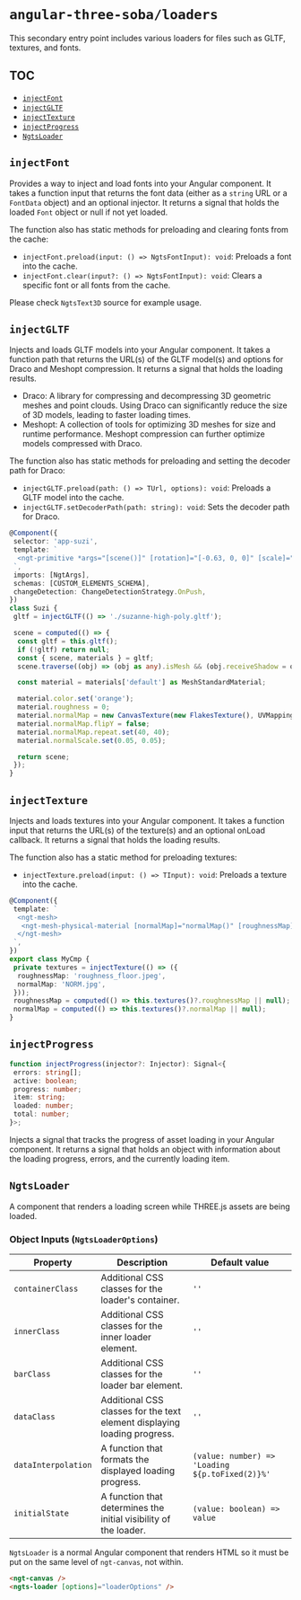 # `angular-three-soba/loaders`

This secondary entry point includes various loaders for files such as GLTF, textures, and fonts.

## TOC

- [`injectFont`](#injectfont)
- [`injectGLTF`](#injectgltf)
- [`injectTexture`](#injecttexture)
- [`injectProgress`](#injectprogress)
- [`NgtsLoader`](#ngtsloader)

## `injectFont`

Provides a way to inject and load fonts into your Angular component. It takes a function input that returns the font data (either as a `string` URL or a `FontData` object) and an optional injector. It returns a signal that holds the loaded `Font` object or null if not yet loaded.

The function also has static methods for preloading and clearing fonts from the cache:

- `injectFont.preload(input: () => NgtsFontInput): void`: Preloads a font into the cache.
- `injectFont.clear(input?: () => NgtsFontInput): void`: Clears a specific font or all fonts from the cache.

Please check `NgtsText3D` source for example usage.

## `injectGLTF`

Injects and loads GLTF models into your Angular component. It takes a function path that returns the URL(s) of the GLTF model(s) and options for Draco and Meshopt compression. It returns a signal that holds the loading results.

- Draco: A library for compressing and decompressing 3D geometric meshes and point clouds. Using Draco can significantly reduce the size of 3D models, leading to faster loading times.
- Meshopt: A collection of tools for optimizing 3D meshes for size and runtime performance. Meshopt compression can further optimize models compressed with Draco.

The function also has static methods for preloading and setting the decoder path for Draco:

- `injectGLTF.preload(path: () => TUrl, options): void`: Preloads a GLTF model into the cache.
- `injectGLTF.setDecoderPath(path: string): void`: Sets the decoder path for Draco.

```ts
@Component({
 selector: 'app-suzi',
 template: `
  <ngt-primitive *args="[scene()]" [rotation]="[-0.63, 0, 0]" [scale]="2" [position]="[0, -1.175, 0]" />
 `,
 imports: [NgtArgs],
 schemas: [CUSTOM_ELEMENTS_SCHEMA],
 changeDetection: ChangeDetectionStrategy.OnPush,
})
class Suzi {
 gltf = injectGLTF(() => './suzanne-high-poly.gltf');

 scene = computed(() => {
  const gltf = this.gltf();
  if (!gltf) return null;
  const { scene, materials } = gltf;
  scene.traverse((obj) => (obj as any).isMesh && (obj.receiveShadow = obj.castShadow = true));

  const material = materials['default'] as MeshStandardMaterial;

  material.color.set('orange');
  material.roughness = 0;
  material.normalMap = new CanvasTexture(new FlakesTexture(), UVMapping, RepeatWrapping, RepeatWrapping);
  material.normalMap.flipY = false;
  material.normalMap.repeat.set(40, 40);
  material.normalScale.set(0.05, 0.05);

  return scene;
 });
}
```

## `injectTexture`

Injects and loads textures into your Angular component. It takes a function input that returns the URL(s) of the texture(s) and an optional onLoad callback. It returns a signal that holds the loading results.

The function also has a static method for preloading textures:

- `injectTexture.preload(input: () => TInput): void`: Preloads a texture into the cache.

```ts
@Component({
 template: `
  <ngt-mesh>
   <ngt-mesh-physical-material [normalMap]="normalMap()" [roughnessMap]="roughnessMap()" />
  </ngt-mesh>
 `,
})
export class MyCmp {
 private textures = injectTexture(() => ({
  roughnessMap: 'roughness_floor.jpeg',
  normalMap: 'NORM.jpg',
 }));
 roughnessMap = computed(() => this.textures()?.roughnessMap || null);
 normalMap = computed(() => this.textures()?.normalMap || null);
}
```

## `injectProgress`

```ts
function injectProgress(injector?: Injector): Signal<{
 errors: string[];
 active: boolean;
 progress: number;
 item: string;
 loaded: number;
 total: number;
}>;
```

Injects a signal that tracks the progress of asset loading in your Angular component. It returns a signal that holds an object with information about the loading progress, errors, and the currently loading item.

## `NgtsLoader`

A component that renders a loading screen while THREE.js assets are being loaded.

### Object Inputs (`NgtsLoaderOptions`)

| Property            | Description                                                              | Default value                                   |
| ------------------- | ------------------------------------------------------------------------ | ----------------------------------------------- |
| `containerClass`    | Additional CSS classes for the loader's container.                       | `''`                                            |
| `innerClass`        | Additional CSS classes for the inner loader element.                     | `''`                                            |
| `barClass`          | Additional CSS classes for the loader bar element.                       | `''`                                            |
| `dataClass`         | Additional CSS classes for the text element displaying loading progress. | `''`                                            |
| `dataInterpolation` | A function that formats the displayed loading progress.                  | `(value: number) => 'Loading ${p.toFixed(2)}%'` |
| `initialState`      | A function that determines the initial visibility of the loader.         | `(value: boolean) => value`                     |

`NgtsLoader` is a normal Angular component that renders HTML so it must be put on the same level of `ngt-canvas`, not within.

```html
<ngt-canvas />
<ngts-loader [options]="loaderOptions" />
```

